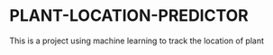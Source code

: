 # PLANT-LOCATION-PREDICTOR
This is a project using machine learning to track the location of plant 
